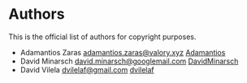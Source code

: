 # Authors

This is the official list of authors for copyright purposes.

* Adamantios Zaras <adamantios.zaras@valory.xyz> [Adamantios](https://github.com/Adamantios)
* David Minarsch <david.minarsch@googlemail.com> [DavidMinarsch](https://github.com/DavidMinarsch)
* David Vilela <dvilelaf@gmail.com> [dvilelaf](https://github.com/dvilelaf)
